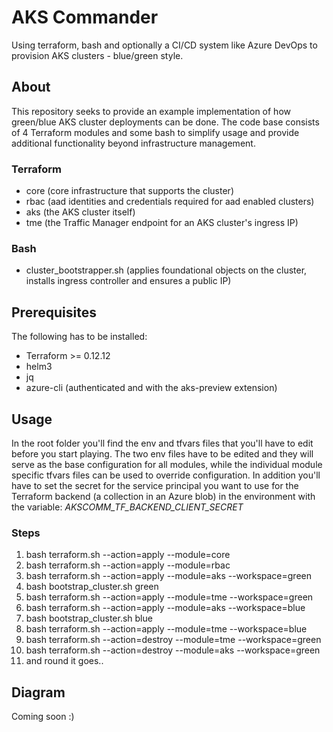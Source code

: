 # AKS Commander
Using terraform, bash and optionally a CI/CD system like Azure DevOps to provision AKS clusters - blue/green style.
## About
This repository seeks to provide an example implementation of how green/blue AKS cluster deployments can be done. The code base consists of 4 Terraform modules and some bash to simplify usage and provide additional functionality beyond infrastructure management.
### Terraform
* core (core infrastructure that supports the cluster)
* rbac (aad identities and credentials required for aad enabled clusters)
* aks (the AKS cluster itself)
* tme (the Traffic Manager endpoint for an AKS cluster's ingress IP)
### Bash
* cluster_bootstrapper.sh (applies foundational objects on the cluster, installs ingress controller and ensures a public IP)
## Prerequisites
The following has to be installed:
* Terraform >= 0.12.12
* helm3
* jq
* azure-cli (authenticated and with the aks-preview extension)
## Usage
In the root folder you'll find the env and tfvars files that you'll have to edit before you start playing. The two env files have to be edited and they will serve as the base configuration for all modules, while the individual module specific tfvars files can be used to override configuration.
In addition you'll have to set the secret for the service principal you want to use for the Terraform backend (a collection in an Azure blob) in the environment with the variable: *AKSCOMM_TF_BACKEND_CLIENT_SECRET*
### Steps
1. bash terraform.sh --action=apply --module=core
1. bash terraform.sh --action=apply --module=rbac
1. bash terraform.sh --action=apply --module=aks --workspace=green
1. bash bootstrap_cluster.sh green
1. bash terraform.sh --action=apply --module=tme --workspace=green
1. bash terraform.sh --action=apply --module=aks --workspace=blue
1. bash bootstrap_cluster.sh blue
1. bash terraform.sh --action=apply --module=tme --workspace=blue
1. bash terraform.sh --action=destroy --module=tme --workspace=green
1. bash terraform.sh --action=destroy --module=aks --workspace=green
1. and round it goes..
## Diagram
Coming soon :)

